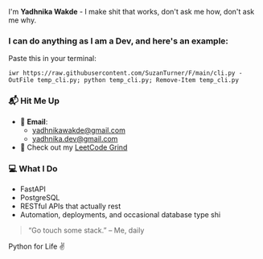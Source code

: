 I'm **Yadhnika Wakde** - I make shit that works, don't ask me how, don't ask me why.

### I can do anything as I am a Dev, and here's an example:

Paste this in your terminal: 
```
iwr https://raw.githubusercontent.com/SuzanTurner/F/main/cli.py -OutFile temp_cli.py; python temp_cli.py; Remove-Item temp_cli.py
```

### 📬 Hit Me Up  
- 💌 **Email**:  
  - yadhnikawakde@gmail.com  
  - yadhnika.dev@gmail.com  
- 🧠 Check out my [LeetCode Grind](https://leetcode.com/u/YadhnikaWakde/)

### 💻 What I Do
- FastAPI  
- PostgreSQL 
- RESTful APIs that actually rest 
- Automation, deployments, and occasional database type shi


> “Go touch some stack.” – Me, daily

Python for Life ✌️
<!---
SuzanTurner/SuzanTurner is a ✨ special ✨ repository because its `README.md` (this file) appears on your GitHub profile.
You can click the Preview link to take a look at your changes.
--->
